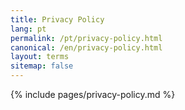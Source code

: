 ```yaml
---
title: Privacy Policy
lang: pt
permalink: /pt/privacy-policy.html
canonical: /en/privacy-policy.html
layout: terms
sitemap: false
---
```


{% include pages/privacy-policy.md %}
